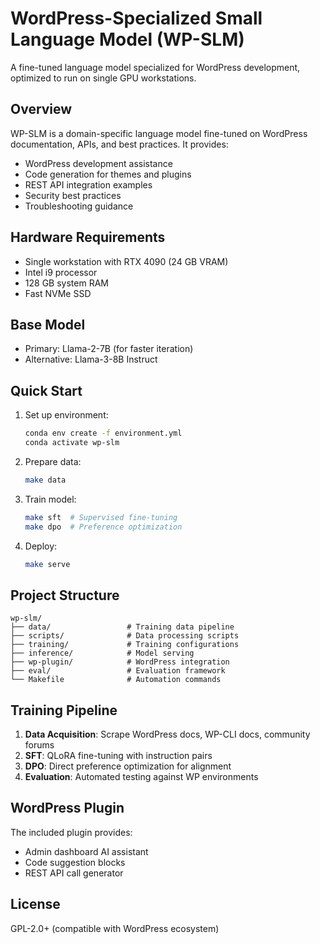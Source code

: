 # WordPress-Specialized Small Language Model (WP-SLM)

A fine-tuned language model specialized for WordPress development, optimized to run on single GPU workstations.

## Overview

WP-SLM is a domain-specific language model fine-tuned on WordPress documentation, APIs, and best practices. It provides:
- WordPress development assistance
- Code generation for themes and plugins
- REST API integration examples
- Security best practices
- Troubleshooting guidance

## Hardware Requirements

- Single workstation with RTX 4090 (24 GB VRAM)
- Intel i9 processor
- 128 GB system RAM
- Fast NVMe SSD

## Base Model

- Primary: Llama-2-7B (for faster iteration)
- Alternative: Llama-3-8B Instruct

## Quick Start

1. Set up environment:
   ```bash
   conda env create -f environment.yml
   conda activate wp-slm
   ```

2. Prepare data:
   ```bash
   make data
   ```

3. Train model:
   ```bash
   make sft  # Supervised fine-tuning
   make dpo  # Preference optimization
   ```

4. Deploy:
   ```bash
   make serve
   ```

## Project Structure

```
wp-slm/
├── data/                 # Training data pipeline
├── scripts/              # Data processing scripts
├── training/             # Training configurations
├── inference/            # Model serving
├── wp-plugin/            # WordPress integration
├── eval/                 # Evaluation framework
└── Makefile              # Automation commands
```

## Training Pipeline

1. **Data Acquisition**: Scrape WordPress docs, WP-CLI docs, community forums
2. **SFT**: QLoRA fine-tuning with instruction pairs
3. **DPO**: Direct preference optimization for alignment
4. **Evaluation**: Automated testing against WP environments

## WordPress Plugin

The included plugin provides:
- Admin dashboard AI assistant
- Code suggestion blocks
- REST API call generator

## License

GPL-2.0+ (compatible with WordPress ecosystem)